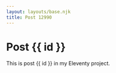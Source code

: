```yaml
---
layout: layouts/base.njk
title: Post 12990
---
```


# Post {{ id }}

This is post {{ id }} in my Eleventy project.
